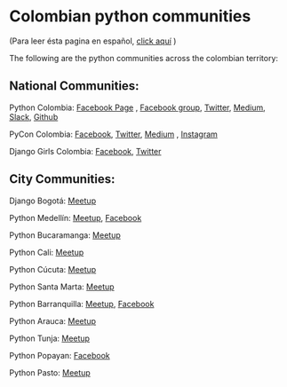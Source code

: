 # Colombian python communities
(Para leer ésta pagina en español, [click aquí](https://github.com/ColombiaPython/communties/blob/master/README_ES.md) )

The following are the python communities across the colombian territory:

## National Communities:

Python Colombia: [Facebook Page](https://www.facebook.com/ColombiaPython/) , [Facebook group](https://www.facebook.com/groups/pythonco/), [Twitter](https://twitter.com/colombiapython), [Medium](https://medium.com/@pythoncolombia), [Slack](https://python-colombia.slack.com), [Github](github.com/colombiapython)

PyCon Colombia: [Facebook](https://www.facebook.com/pyconcolombia), [Twitter](https://twitter.com/pyconcolombia), [Medium](https://medium.com/@pyconcolombia) , [Instagram](https://instagram.com/pyconcolombia/)

Django Girls Colombia: [Facebook](https://www.facebook.com/djangogirlscolombia), [Twitter](https://twitter.com/djangogirlsco) 

## City Communities:

Django Bogotá: [Meetup](https://www.meetup.com/Django-Bogota/)

Python Medellín: [Meetup](https://www.meetup.com/Medellin-Python-y-Django-Meetup/), [Facebook](https://www.facebook.com/pythonmedellin/)

Python Bucaramanga: [Meetup](https://www.meetup.com/PythonBucaramanga/)

Python Cali: [Meetup](https://www.meetup.com/Python-Cali/)

Python Cúcuta: [Meetup](https://www.meetup.com/Python-Cucuta/)

Python Santa Marta: [Meetup](https://www.meetup.com/python-santamarta/)

Python Barranquilla: [Meetup](https://www.meetup.com/pythonbaq/), [Facebook](https://www.facebook.com/groups/813920708682845/?ref=br_rs)

Python Arauca: [Meetup](https://www.meetup.com/PythonArauca/)

Python Tunja: [Meetup](https://www.meetup.com/PythonTunja/)

Python Popayan: [Facebook](https://www.facebook.com/pythonistapopayan/)

Python Pasto: [Meetup](https://www.meetup.com/Pasto-Python/)
